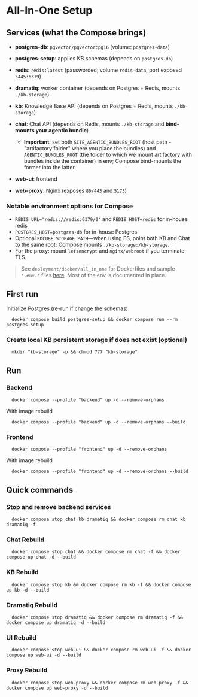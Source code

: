 # All-In-One Setup

## Services (what the Compose brings)

* **postgres-db**: `pgvector/pgvector:pg16` (volume: `postgres-data`)
* **postgres-setup**: applies KB schemas (depends on `postgres-db`)
* **redis**: `redis:latest` (passworded; volume `redis-data`, port exposed `5445:6379`)
* **dramatiq**: worker container (depends on Postgres + Redis, mounts `./kb-storage`)
* **kb**: Knowledge Base API (depends on Postgres + Redis, mounts `./kb-storage`)
* **chat**: Chat API (depends on Redis, mounts `./kb-storage` and **bind-mounts your agentic bundle**)

    * **Important**: set both `SITE_AGENTIC_BUNDLES_ROOT` (host path - "artifactory folder" where you place the bundles) and `AGENTIC_BUNDLES_ROOT` (the folder to which we mount artifactory with bundles inside the container) in env; Compose bind-mounts the former into the latter.
* **web-ui**: frontend
* **web-proxy**: Nginx (exposes `80/443` and `5173`)

### Notable environment options for Compose

* `REDIS_URL="redis://redis:6379/0"` and `REDIS_HOST=redis` for in-house redis
* `POSTGRES_HOST=postgres-db` for in-house Postgres
* Optional `KDCUBE_STORAGE_PATH`—when using FS, point both KB and Chat to the same root; Compose mounts `./kb-storage:/kb-storage`.
* For the proxy: mount `letsencrypt` and `nginx/webroot` if you terminate TLS.

> See `deployment/docker/all_in_one` for Dockerfiles and sample `*.env.*` files [here](sample_env).
Most of the env is documented in place.

## First run
Initialize Postgres (re-run if change the schemas)
```shell
  docker compose build postgres-setup && docker compose run --rm postgres-setup
```

### Create local KB persistent storage if does not exist (optional)
```shell
  mkdir "kb-storage" -p && chmod 777 "kb-storage"
```

## Run

### Backend
```shell
  docker compose --profile "backend" up -d --remove-orphans
```
With image rebuild
```shell
  docker compose --profile "backend" up -d --remove-orphans --build
```

### Frontend
```shell
  docker compose --profile "frontend" up -d --remove-orphans
```
With image rebuild
```shell
  docker compose --profile "frontend" up -d --remove-orphans --build
```
## Quick commands

### Stop and remove backend services
```shell
  docker compose stop chat kb dramatiq && docker compose rm chat kb dramatiq -f
```

### Chat Rebuild
```shell
  docker compose stop chat && docker compose rm chat -f && docker compose up chat -d --build 
```

### KB Rebuild
```shell
  docker compose stop kb && docker compose rm kb -f && docker compose up kb -d --build 
```

### Dramatiq Rebuild
```shell
  docker compose stop dramatiq && docker compose rm dramatiq -f && docker compose up dramatiq -d --build 
```

### UI Rebuild
```shell
  docker compose stop web-ui && docker compose rm web-ui -f && docker compose up web-ui -d --build 
```

### Proxy Rebuild
```shell
  docker compose stop web-proxy && docker compose rm web-proxy -f && docker compose up web-proxy -d --build 
```